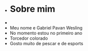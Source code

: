 - # Sobre mim
-  
- Meu nome e Gabriel Pavan Wesling
- No momento estou no primeiro ano
- Torcedor colorado 
- Gosto muito de pescar e de esports
